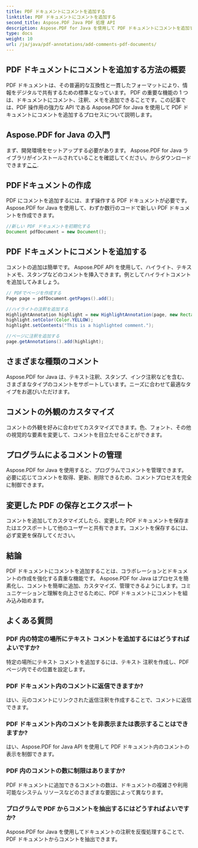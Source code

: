 ```yaml
---
title: PDF ドキュメントにコメントを追加する
linktitle: PDF ドキュメントにコメントを追加する
second_title: Aspose.PDF Java PDF 処理 API
description: Aspose.PDF for Java を使用して PDF ドキュメントにコメントを追加する方法を学習します - コード例付きのステップバイステップ ガイド。
type: docs
weight: 10
url: /ja/java/pdf-annotations/add-comments-pdf-documents/
---
```


## PDF ドキュメントにコメントを追加する方法の概要

PDF ドキュメントは、その普遍的な互換性と一貫したフォーマットにより、情報をデジタルで共有するための標準となっています。 PDF の重要な機能の 1 つは、ドキュメントにコメント、注釈、メモを追加できることです。この記事では、PDF 操作用の強力な API である Aspose.PDF for Java を使用して PDF ドキュメントにコメントを追加するプロセスについて説明します。

## Aspose.PDF for Java の入門

まず、開発環境をセットアップする必要があります。 Aspose.PDF for Java ライブラリがインストールされていることを確認してください。からダウンロードできます[ここ](https://releases.aspose.com/pdf/java/).

## PDFドキュメントの作成

PDF にコメントを追加するには、まず操作する PDF ドキュメントが必要です。 Aspose.PDF for Java を使用して、わずか数行のコードで新しい PDF ドキュメントを作成できます。

```java
//新しい PDF ドキュメントを初期化する
Document pdfDocument = new Document();
```

## PDF ドキュメントにコメントを追加する

コメントの追加は簡単です。 Aspose.PDF API を使用して、ハイライト、テキストメモ、スタンプなどのコメントを挿入できます。例としてハイライトコメントを追加してみましょう。

```java
// PDFでページを作成する
Page page = pdfDocument.getPages().add();

//ハイライトの注釈を追加する
HighlightAnnotation highlight = new HighlightAnnotation(page, new Rectangle(100, 100, 200, 200));
highlight.setColor(Color.YELLOW);
highlight.setContents("This is a highlighted comment.");

//ページに注釈を追加する
page.getAnnotations().add(highlight);
```

## さまざまな種類のコメント

Aspose.PDF for Java は、テキスト注釈、スタンプ、インク注釈などを含む、さまざまなタイプのコメントをサポートしています。ニーズに合わせて最適なタイプをお選びいただけます。

## コメントの外観のカスタマイズ

コメントの外観を好みに合わせてカスタマイズできます。色、フォント、その他の視覚的な要素を変更して、コメントを目立たせることができます。

## プログラムによるコメントの管理

Aspose.PDF for Java を使用すると、プログラムでコメントを管理できます。必要に応じてコメントを取得、更新、削除できるため、コメントプロセスを完全に制御できます。

## 変更した PDF の保存とエクスポート

コメントを追加してカスタマイズしたら、変更した PDF ドキュメントを保存またはエクスポートして他のユーザーと共有できます。コメントを保存するには、必ず変更を保存してください。

## 結論

PDF ドキュメントにコメントを追加することは、コラボレーションとドキュメントの作成を強化する貴重な機能です。 Aspose.PDF for Java はプロセスを簡素化し、コメントを簡単に追加、カスタマイズ、管理できるようにします。コミュニケーションと理解を向上させるために、PDF ドキュメントにコメントを組み込み始めます。

## よくある質問

### PDF 内の特定の場所にテキスト コメントを追加するにはどうすればよいですか?

特定の場所にテキスト コメントを追加するには、テキスト 注釈を作成し、PDF ページ内でその位置を設定します。

### PDF ドキュメント内のコメントに返信できますか?

はい、元のコメントにリンクされた返信注釈を作成することで、コメントに返信できます。

### PDF ドキュメント内のコメントを非表示または表示することはできますか?

はい、Aspose.PDF for Java API を使用して PDF ドキュメント内のコメントの表示を制御できます。

### PDF 内のコメントの数に制限はありますか?

PDF ドキュメントに追加できるコメントの数は、ドキュメントの複雑さや利用可能なシステム リソースなどのさまざまな要因によって異なります。

### プログラムで PDF からコメントを抽出するにはどうすればよいですか?

Aspose.PDF for Java を使用してドキュメントの注釈を反復処理することで、PDF ドキュメントからコメントを抽出できます。